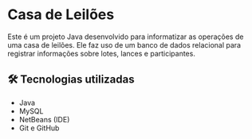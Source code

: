 # Casa de Leilões

Este é um projeto Java desenvolvido para informatizar as operações de uma casa de leilões. Ele faz uso de um banco de dados relacional para registrar informações sobre lotes, lances e participantes.

## 🛠️ Tecnologias utilizadas

- Java
- MySQL
- NetBeans (IDE)
- Git e GitHub